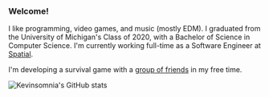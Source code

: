 ### Welcome!

I like programming, video games, and music (mostly EDM). I graduated from the University of Michigan's Class of 2020, with a Bachelor of Science in Computer Science. I'm currently working full-time as a Software Engineer at [Spatial](https://spatial.io).

I'm developing a survival game with a [group of friends](https://www.youtube.com/c/LutonStudios) in my free time.

![Kevinsomnia's GitHub stats](https://github-readme-stats.vercel.app/api?username=Kevinsomnia&count_private=true&show_icons=true&theme=radical)
